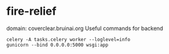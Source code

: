 # fire-relief

domain: coverclear.bruinai.org
Useful commands for backend
```
celery -A tasks.celery worker --loglevel=info
gunicorn --bind 0.0.0.0:5000 wsgi:app
```
